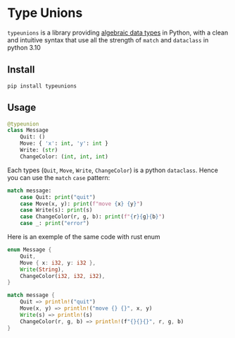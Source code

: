 # Type Unions

`typeunions` is a library providing [algebraic data types](https://en.wikipedia.org/wiki/Algebraic_data_type) in Python, with a clean and intuitive syntax that use all the strength of `match` and `dataclass` in python 3.10

## Install

```console
pip install typeunions
```

## Usage

```python
@typeunion
class Message
    Quit: ()
    Move: { 'x': int, 'y': int }
    Write: (str)
    ChangeColor: (int, int, int)
```

Each types (`Quit`, `Move`, `Write`, `ChangeColor`) is a python `dataclass`. Hence you can use the `match` `case` pattern:

```python
match message:
    case Quit: print("quit")
    case Move(x, y): print(f"move {x} {y}")
    case Write(s): print(s)
    case ChangeColor(r, g, b): print(f"{r}{g}{b}")
    case _: print("error")
```


Here is an exemple of the same code with rust enum
```rust
enum Message {
    Quit,
    Move { x: i32, y: i32 },
    Write(String),
    ChangeColor(i32, i32, i32),
}
```

```rust
match message {
    Quit => println!("quit")
    Move(x, y) => println!("move {} {}", x, y)
    Write(s) => println!(s)
    ChangeColor(r, g, b) => println!(f"{}{}{}", r, g, b)
}
```
